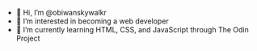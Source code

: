 - 👋 Hi, I’m @obiwanskywalkr
- 👀 I’m interested in becoming a web developer
- 🌱 I’m currently learning HTML, CSS, and JavaScript through The Odin Project

<!---
obiwanskywalkr/obiwanskywalkr is a ✨ special ✨ repository because its `README.md` (this file) appears on your GitHub profile.
You can click the Preview link to take a look at your changes.
--->

